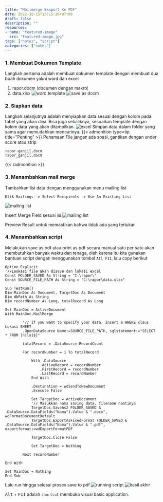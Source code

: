 ```yaml
---
title: "Mailmerge Eksport Ke PDF"
date: 2022-10-15T13:15:20+07:00
draft: false
description: "" 
resources:
- name: "featured-image"
  src: "featured-image.jpg"
tags: ["notes", "script"]
categories: ["notes"]
---
```

### 1. Membuat Dokumen Template 
Langkah pertama adalah membuat dokumen template dengan membuat dua buah dokumen yakni word dan excel 
1. rapor.docm (documen dengan makro)
2. data.xlsx 
![word template](word-s.png "contoh template word")
![save as docm](saveas-s.png "menyimpan file versi .docm")

### 2. Siapkan data 
Langkah selanjutnya adalah menyiapkan data sesuai dengan kolom pada tabel yang akan diisi. Bisa juga sebaliknya, sesuaikan template dengan kolom data yang akan ditampilkan. 
![excel](excel-s.png "tampilan data di sheet nilai")
Simpan data dalam folder yang sama agar memudahkan mencarinya.
{{< admonition type=tip title="Penting"  >}}
Penamaan File jangan ada spasi, gantikan dengan under score atau strip
```
rapor-ganjil.docm
rapor_ganjil.docm
```
{{< /admonition >}}

### 3. Menambahkan mail merge
Tambahkan list data dengan menggunakan menu mailing list
```
Klik Mailings -> Select Recipients -> Use An Existing List 
```
![ mailing list](mailing-s.png "menu mailing list")

Insert Merge Field sesuai isi 
![ mailing list](mailing2-s.png "Masukan kolom yang sesuai")

Preview Result untuk memastikan bahwa tidak ada yang tertukar

### 4. Menambahkan script 
Melakukan save as pdf atau print as pdf secara manual satu per satu akan membutuhkan banyak waktu dan tenaga, oleh karena itu kita gunakan bantuan script dengan menggunakan tombol `Atl F11`, lalu copy berikut
```basic
Option Explicit
'//Lookasi file akan disave dan lokasi excel
Const FOLDER_SAVED As String = "C:\rapor\"
Const SOURCE_FILE_PATH As String = "C:\rapor\data.xlsx"

Sub TestRun()
Dim MainDoc As Document, TargetDoc As Document
Dim dbPath As String
Dim recordNumber As Long, totalRecord As Long

Set MainDoc = ActiveDocument
With MainDoc.MailMerge
    
        '// if you want to specify your data, insert a WHERE claus   Lokasi SHEET
        .OpenDataSource Name:=SOURCE_FILE_PATH, sqlstatement:="SELECT * FROM [nilai$]"
            
        totalRecord = .DataSource.RecordCount

        For recordNumber = 1 To totalRecord
        
            With .DataSource
                .ActiveRecord = recordNumber
                .FirstRecord = recordNumber
                .LastRecord = recordNumber
            End With
            
            .Destination = wdSendToNewDocument
            .Execute False
            
            Set TargetDoc = ActiveDocument
            '// Masukkan nama saving data, filename nantinya 
            TargetDoc.SaveAs2 FOLDER_SAVED & .DataSource.DataFields("Nama").Value & ".docx", wdFormatDocumentDefault
            TargetDoc.ExportAsFixedFormat FOLDER_SAVED & .DataSource.DataFields("Nama").Value & ".pdf", exportformat:=wdExportFormatPDF
            
            TargetDoc.Close False
            
            Set TargetDoc = Nothing
                    
        Next recordNumber

End With

Set MainDoc = Nothing
End Sub
```
Lalu run hingga selesai proses save to pdf
![running script](run-s.png "tampilan VBA script")
![hasil akhir](hasil-s.png "Hasil Akhir File per nama")

<kbd>Alt</kbd> + <kbd>F11</kbd> adalah `shortcut` membuka visual basic application.



